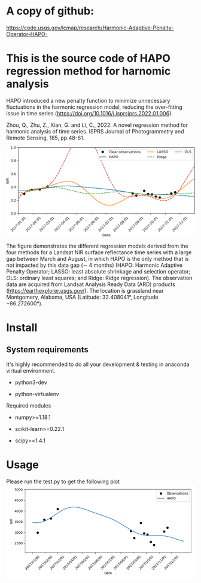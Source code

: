 # A copy of github:
https://code.usgs.gov/lcmap/research/Harmonic-Adaptive-Penalty-Operator-HAPO-

# This is the source code of HAPO regression method for harnomic analysis
HAPO introduced a new penalty function to minimize unnecessary fluctuations in the harmonic regression model, reducing the over-fitting issue in time series (https://doi.org/10.1016/j.isprsjprs.2022.01.006). 

Zhou, Q., Zhu, Z., Xian, G. and Li, C., 2022. A novel regression method for harmonic analysis of time series. ISPRS Journal of Photogrammetry and Remote Sensing, 185, pp.48-61.

![alt text](https://github.com/zhouqiang06/Harmonic-Adaptive-Penalty-Operator-HAPO-/blob/main/Graphical_abstract.png?raw=true)

The figure demonstrates the different regression models derived from the four methods for a Landsat NIR surface reflectance time series with a large gap between March and August, in which HAPO is the only method that is not impacted by this data gap (∼ 4 months) (HAPO: Harmonic Adaptive Penalty Operator; LASSO: least absolute shrinkage and selection operator; OLS: ordinary least squares; and Ridge: Ridge regression). The observation data are acquired from Landsat Analysis Ready Data (ARD) products (https://earthexplorer.usgs.gov/). The location is grassland near Montgomery, Alabama, USA (Latitude: 32.408041°, Longitude −86.272600°).


# Install
## System requirements
It's highly recommended to do all your development & testing in anaconda virtual environment.

* python3-dev

* python-virtualenv

Required modules

* numpy>=1.18.1

* scikit-learn>=0.22.1

* scipy>=1.4.1

# Usage

Please run the test.py to get the following plot
![alt text](https://github.com/zhouqiang06/Harmonic-Adaptive-Penalty-Operator-HAPO-/blob/main/tests/test_plot.png?raw=true)
